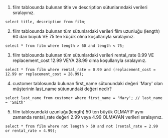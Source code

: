 1. film tablosunda bulunan title ve description sütunlarındaki verileri sıralayınız.

```
select title, description from film;
```

2. film tablosunda bulunan tüm sütunlardaki verileri film uzunluğu (length) 60 dan büyük VE 75 ten küçük olma koşullarıyla sıralayınız.

```
select * from film where length > 60 and length < 75;
```

3. film tablosunda bulunan tüm sütunlardaki verileri rental_rate 0.99 VE replacement_cost 12.99 VEYA 28.99 olma koşullarıyla sıralayınız.

```
select * from film where rental_rate = 0.99 and (replacement_cost = 12.99 or replacement_cost = 28.99);
```

4. customer tablosunda bulunan first_name sütunundaki değeri 'Mary' olan müşterinin last_name sütunundaki değeri nedir?

```
select last_name from customer where first_name = 'Mary'; // last_name = 'Smith'
```

5. film tablosundaki uzunluğu(length) 50 ten büyük OLMAYIP aynı zamanda rental_rate değeri 2.99 veya 4.99 OLMAYAN verileri sıralayınız.

```
select * from film where not length > 50 and not (rental_rate = 2.99 or rental_rate = 4.99);
```
